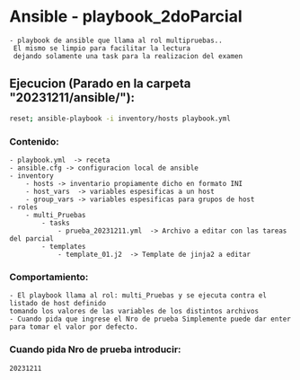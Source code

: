 # Ansible - playbook_2doParcial

	- playbook de ansible que llama al rol multipruebas..
     El mismo se limpio para facilitar la lectura
     dejando solamente una task para la realizacion del examen


## Ejecucion (Parado en la carpeta "20231211/ansible/"):
```sh
reset; ansible-playbook -i inventory/hosts playbook.yml
```
### Contenido:
	- playbook.yml  -> receta 
	- ansible.cfg -> configuracion local de ansible
	- inventory
		- hosts -> inventario propiamente dicho en formato INI
		- host_vars  -> variables espesificas a un host
		- group_vars -> variables espesificas para grupos de host
	- roles
		- multi_Pruebas
			- tasks
				- prueba_20231211.yml  -> Archivo a editar con las tareas del parcial
			- templates
				- template_01.j2  -> Template de jinja2 a editar
	

### Comportamiento:
	- El playbook llama al rol: multi_Pruebas y se ejecuta contra el listado de host definido
	tomando los valores de las variables de los distintos archivos 
    - Cuando pida que ingrese el Nro de prueba Simplemente puede dar enter para tomar el valor por defecto.
 
	


### Cuando pida Nro de prueba introducir:
```sh
20231211
```
